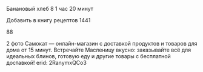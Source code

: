 Банановый хлеб
8
1 час 20 минут

Добавить в книгу рецептов
1441


88

2
фото
Самокат — онлайн-магазин с доставкой продуктов и товаров для дома от 15 минут. Встречайте Масленицу вкусно: заказывайте всё для идеальных блинов, готовую еду и другие товары с бесплатной доставкой!
erid: 2RanymxQCo3